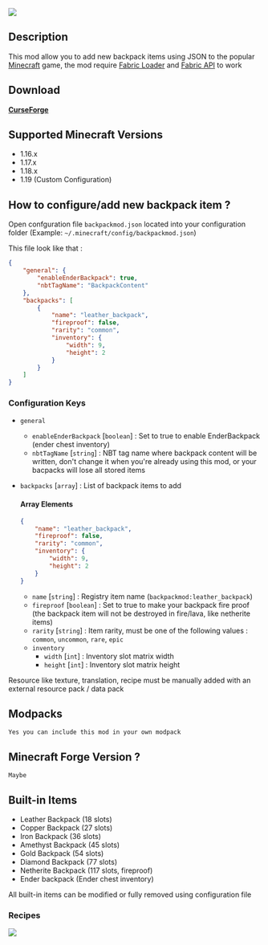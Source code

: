![](https://raw.githubusercontent.com/SpyMan10/backpackmod/1.17/imgs/mod_image.png)

## Description

This mod allow you to add new backpack items using JSON to the popular [Minecraft](http://minecraft.net) game,
the mod require [Fabric Loader](https://fabricmc.net/) and [Fabric API](https://www.curseforge.com/minecraft/mc-mods/fabric-api) to work

## Download

**[CurseForge](https://www.curseforge.com/minecraft/mc-mods/backpackmod)**

## Supported Minecraft Versions

- 1.16.x
- 1.17.x
- 1.18.x
- 1.19 (Custom Configuration)

## How to configure/add new backpack item ?

Open confguration file `backpackmod.json` located into your configuration folder (Example: `~/.minecraft/config/backpackmod.json`)

This file look like that :

```json
{
    "general": {
        "enableEnderBackpack": true,
        "nbtTagName": "BackpackContent"
    },
    "backpacks": [
        {
            "name": "leather_backpack",
            "fireproof": false,
            "rarity": "common",
            "inventory": {
                "width": 9,
                "height": 2
            }
        }
    ]
}
```

### Configuration Keys

- `general`
  - `enableEnderBackpack` [`boolean`] : Set to true to enable EnderBackpack (ender chest inventory)
  - `nbtTagName` [`string`] : NBT tag name where backpack content will be written, don't change it when you're already using this mod, or your bacpacks will lose all stored items
- `backpacks` [`array`] : List of backpack items to add

  #### Array Elements
    ```json
    {
        "name": "leather_backpack",
        "fireproof": false,
        "rarity": "common",
        "inventory": {
            "width": 9,
            "height": 2
        }
    }
    ```
  - `name` [`string`] : Registry item name (`backpackmod:leather_backpack`)
  - `fireproof` [`boolean`] : Set to true to make your backpack fire proof (the backpack item will not be destroyed in fire/lava, like netherite items) 
  - `rarity` [`string`] : Item rarity, must be one of the following values : `common`, `uncommon`, `rare`, `epic`
  - `inventory`
    - `width`  [`int`] : Inventory slot matrix width
    - `height` [`int`] : Inventory slot matrix height

Resource like texture, translation, recipe must be manually added with an external resource pack / data pack

## Modpacks

`Yes you can include this mod in your own modpack`

## Minecraft Forge Version ?

`Maybe`

## Built-in Items

- Leather Backpack (18 slots)
- Copper Backpack (27 slots)
- Iron Backpack (36 slots)
- Amethyst Backpack (45 slots)
- Gold Backpack (54 slots)
- Diamond Backpack (77 slots)
- Netherite Backpack (117 slots, fireproof)
- Ender backpack (Ender chest inventory)

All built-in items can be modified or fully removed using configuration file

### Recipes

![](https://raw.githubusercontent.com/SpyMan10/backpackmod/1.19/imgs/recipes.png)